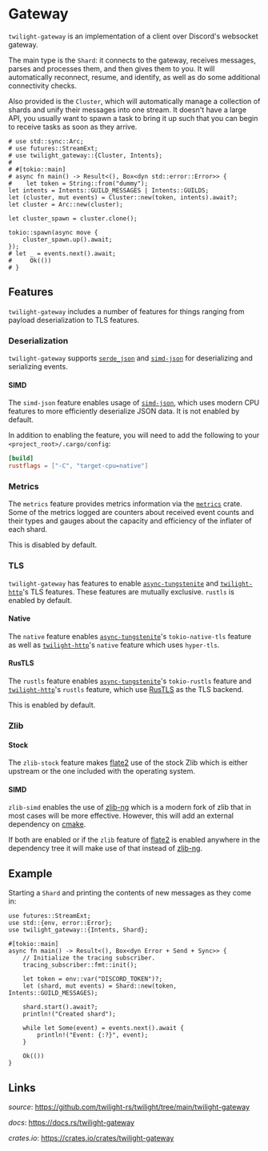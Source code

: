 # Gateway

`twilight-gateway` is an implementation of a client over Discord's websocket
gateway.

The main type is the `Shard`: it connects to the gateway, receives messages,
parses and processes them, and then gives them to you. It will automatically
reconnect, resume, and identify, as well as do some additional connectivity
checks.

Also provided is the `Cluster`, which will automatically manage a collection of
shards and unify their messages into one stream. It doesn't have a large API, you
usually want to spawn a task to bring it up such that you can begin to receive
tasks as soon as they arrive.

```rust,no_run
# use std::sync::Arc;
# use futures::StreamExt;
# use twilight_gateway::{Cluster, Intents};
#
# #[tokio::main]
# async fn main() -> Result<(), Box<dyn std::error::Error>> {
#    let token = String::from("dummy");
let intents = Intents::GUILD_MESSAGES | Intents::GUILDS;
let (cluster, mut events) = Cluster::new(token, intents).await?;
let cluster = Arc::new(cluster);

let cluster_spawn = cluster.clone();

tokio::spawn(async move {
    cluster_spawn.up().await;
});
# let _ = events.next().await;
#     Ok(())
# }
```

## Features


`twilight-gateway` includes a number of features for things ranging from
payload deserialization to TLS features.

### Deserialization

`twilight-gateway` supports [`serde_json`] and [`simd-json`] for deserializing
and serializing events.

#### SIMD

The `simd-json` feature enables usage of [`simd-json`], which uses modern CPU
features to more efficiently deserialize JSON data. It is not enabled by
default.

In addition to enabling the feature, you will need to add the following to your
`<project_root>/.cargo/config`:

```toml
[build]
rustflags = ["-C", "target-cpu=native"]
```

### Metrics

The `metrics` feature provides metrics information via the [`metrics`] crate.
Some of the metrics logged are counters about received event counts and their
types and gauges about the capacity and efficiency of the inflater of each
shard.

This is disabled by default.

### TLS

`twilight-gateway` has features to enable [`async-tungstenite`] and
[`twilight-http`]'s TLS features. These features are mutually exclusive. `rustls`
is enabled by default.

#### Native

The `native` feature enables [`async-tungstenite`]'s `tokio-native-tls` feature
as well as [`twilight-http`]'s `native` feature which uses `hyper-tls`.

#### RusTLS

The `rustls` feature enables [`async-tungstenite`]'s `tokio-rustls` feature and
[`twilight-http`]'s `rustls` feature, which use [RusTLS] as the TLS backend.

This is enabled by default.

### Zlib

#### Stock

The `zlib-stock` feature makes [flate2] use of the stock Zlib which is either
upstream or the one included with the operating system.

#### SIMD

`zlib-simd` enables the use of [zlib-ng] which is a modern fork of zlib that in
most cases will be more effective. However, this will add an external dependency
on [cmake].

If both are enabled or if the `zlib` feature of [flate2] is enabled anywhere in
the dependency tree it will make use of that instead of [zlib-ng].

## Example

Starting a `Shard` and printing the contents of new messages as they come in:

```rust,no_run
use futures::StreamExt;
use std::{env, error::Error};
use twilight_gateway::{Intents, Shard};

#[tokio::main]
async fn main() -> Result<(), Box<dyn Error + Send + Sync>> {
    // Initialize the tracing subscriber.
    tracing_subscriber::fmt::init();

    let token = env::var("DISCORD_TOKEN")?;
    let (shard, mut events) = Shard::new(token, Intents::GUILD_MESSAGES);

    shard.start().await?;
    println!("Created shard");

    while let Some(event) = events.next().await {
        println!("Event: {:?}", event);
    }

    Ok(())
}
```

## Links

*source*: <https://github.com/twilight-rs/twilight/tree/main/twilight-gateway>

*docs*: <https://docs.rs/twilight-gateway>

*crates.io*: <https://crates.io/crates/twilight-gateway>

[img:shard]: ./section_3_shard.png
[RusTLS]: https://crates.io/crates/rustls
[cmake]: https://cmake.org/
[flate2]: https://github.com/alexcrichton/flate2-rs
[zlib-ng]: https://github.com/zlib-ng/zlib-ng
[`async-tungstenite`]: https://crates.io/crates/async-tungstenite
[`hyper-rustls`]: https://crates.io/crates/hyper-rustls
[`hyper-tls`]: https://crates.io/crates/hyper-tls
[`metrics`]: https://crates.io/crates/metrics
[`serde_json`]: https://crates.io/crates/serde_json
[`simd-json`]: https://crates.io/crates/simd-json
[`twilight-http`]: ./section_2_http.md
